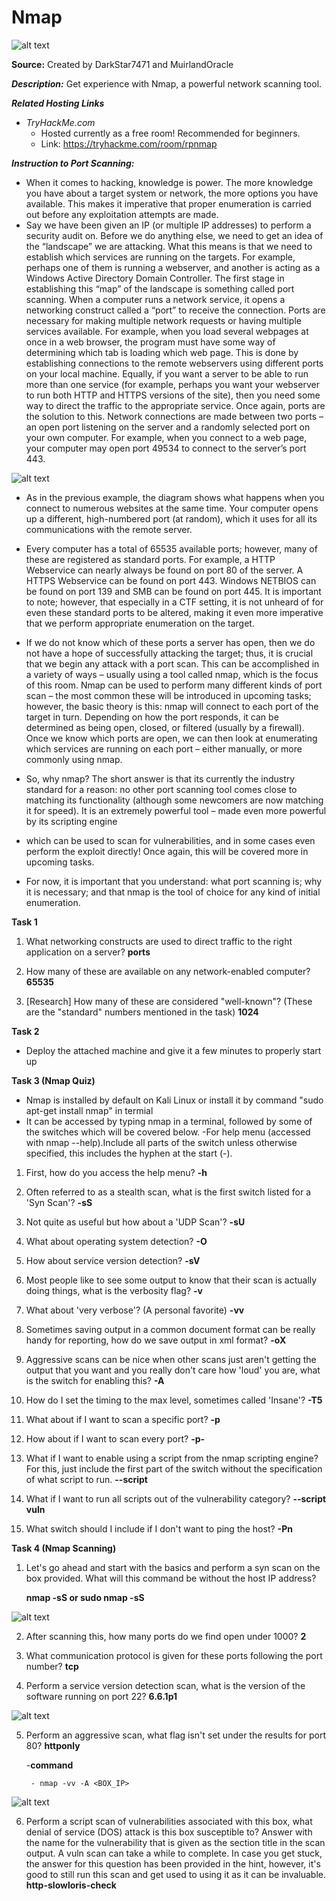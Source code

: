 # Nmap

![alt text](https://github.com/kashyap-source/nmap/blob/main/nmap.png)

**Source:** Created by  DarkStar7471 and  MuirlandOracle

***Description:***
   Get experience with Nmap, a powerful network scanning tool.
 
***Related Hosting Links***

- *TryHackMe.com*
  - Hosted currently as a free room! Recommended for beginners.
  - Link: https://tryhackme.com/room/rpnmap

***Instruction to Port Scanning:***
- When it comes to hacking, knowledge is power. The more knowledge you have about a target system or network, the more options you have available. This makes it imperative that proper enumeration is carried out before any exploitation attempts are made.
- Say we have been given an IP (or multiple IP addresses) to perform a security audit on. Before we do anything else, we need to get an idea of the “landscape” we are attacking. What this means is that we need to establish which services are running on the targets. For example, perhaps one of them is running a webserver, and another is acting as a Windows Active Directory Domain Controller. The first stage in establishing this “map” of the landscape is something called port scanning. When a computer runs a network service, it opens a networking construct called a “port” to receive the connection.  Ports are necessary for making multiple network requests or having multiple services available. For example, when you load several webpages at once in a web browser, the program must have some way of determining which tab is loading which web page. This is done by establishing connections to the remote webservers using different ports on your local machine. Equally, if you want a server to be able to run more than one service (for example, perhaps you want your webserver to run both HTTP and HTTPS versions of the site), then you need some way to direct the traffic to the appropriate service. Once again, ports are the solution to this. Network connections are made between two ports – an open port listening on the server and a randomly selected port on your own computer. For example, when you connect to a web page, your computer may open port 49534 to connect to the server’s port 443.

![alt text](https://github.com/kashyap-source/nmap/blob/main/ima/3XAfRpI.png) 

- As in the previous example, the diagram shows what happens when you connect to numerous websites at the same time. Your computer opens up a different, high-numbered port (at random), which it uses for all its communications with the remote server.

- Every computer has a total of 65535 available ports; however, many of these are registered as standard ports. For example, a HTTP Webservice can nearly always be found on port 80 of the server. A HTTPS Webservice can be found on port 443. Windows NETBIOS can be found on port 139 and SMB can be found on port 445. It is important to note; however, that especially in a CTF setting, it is not unheard of for even these standard ports to be altered, making it even more imperative that we perform appropriate enumeration on the target.

- If we do not know which of these ports a server has open, then we do not have a hope of successfully attacking the target; thus, it is crucial that we begin any attack with a port scan. This can be accomplished in a variety of ways – usually using a tool called nmap, which is the focus of this room. Nmap can be used to perform many different kinds of port scan – the most common these will be introduced in upcoming tasks; however, the basic theory is this: nmap will connect to each port of the target in turn. Depending on how the port responds, it can be determined as being open, closed, or filtered (usually by a firewall). Once we know which ports are open, we can then look at enumerating which services are running on each port – either manually, or more commonly using nmap.

- So, why nmap? The short answer is that its currently the industry standard for a reason: no other port scanning tool comes close to matching its functionality (although some newcomers are now matching it for speed). It is an extremely powerful tool – made even more powerful by its scripting engine

- which can be used to scan for vulnerabilities, and in some cases even perform the exploit directly! Once again, this will be covered more in upcoming tasks.

- For now, it is important that you understand: what port scanning is; why it is necessary; and that nmap is the tool of choice for any kind of initial enumeration.

**Task 1**
 1) What networking constructs are used to direct traffic to the right application on a server?
     **ports**

 2) How many of these are available on any network-enabled computer?
    **65535**

 3) [Research] How many of these are considered "well-known"? (These are the "standard" numbers mentioned in the task)
     **1024**

**Task 2**
- Deploy the attached machine and give it a few minutes to properly start up

**Task 3 (Nmap Quiz)**
- Nmap is installed by default on Kali Linux or install it by command "sudo apt-get install nmap" in termial
- It can be accessed by typing nmap in a terminal, followed by some of the switches which will be covered below.
-For help menu (accessed with nmap --help).Include all parts of the switch unless otherwise specified, this includes the hyphen at the start (-).

 1) First, how do you access the help menu?
     **-h**
     
 2) Often referred to as a stealth scan, what is the first switch listed for a 'Syn Scan'?
     **-sS**
     
 3) Not quite as useful but how about a 'UDP Scan'?
    **-sU**

 4) What about operating system detection?
     **-O**
     
 5) How about service version detection? 
     **-sV** 
     
 6) Most people like to see some output to know that their scan is actually doing things, what is the verbosity flag?
     **-v**
     
 7) What about 'very verbose'? (A personal favorite)
     **-vv**
    
 8) Sometimes saving output in a common document format can be really handy for reporting, how do we save output in xml format?
     **-oX**

 9) Aggressive scans can be nice when other scans just aren't getting the output that you want and you really don't care how 'loud' you are, what is the switch for enabling this? 
     **-A**

 10) How do I set the timing to the max level, sometimes called 'Insane'?
      **-T5**

 11) What about if I want to scan a specific port?
      **-p**

 12) How about if I want to scan every port?
      **-p-**

 13) What if I want to enable using a script from the nmap scripting engine? For this, just include the first part of the switch without the specification of what script to run.
      **--script**

 14) What if I want to run all scripts out of the vulnerability category? 
      **--script vuln**

 15) What switch should I include if I don't want to ping the host?
      **-Pn**

**Task 4 (Nmap Scanning)**
 1) Let's go ahead and start with the basics and perform a syn scan on the box provided. What will this command be without the host IP address?
    
    **nmap -sS or sudo nmap -sS**

![alt text](https://github.com/kashyap-source/nmap/blob/main/ima/Screenshot_2020-08-31_02-11-14.png) 

 2) After scanning this, how many ports do we find open under 1000?
      **2**

 3) What communication protocol is given for these ports following the port number?
      **tcp**

 4) Perform a service version detection scan, what is the version of the software running on port 22?
      **6.6.1p1**

![alt text](https://github.com/kashyap-source/nmap/blob/main/ima/Screenshot%202020-11-04%2010_13_04.png) 

 5) Perform an aggressive scan, what flag isn't set under the results for port 80?
      **httponly**
    
    -**command**
         
         - nmap -vv -A <BOX_IP>
![alt text](https://github.com/kashyap-source/nmap/blob/main/ima/Screenshot%202020-11-04%2013_46_50.png) 

 6) Perform a script scan of vulnerabilities associated with this box, what denial of service (DOS) attack is this box susceptible to? Answer with the name for the vulnerability that is given as the section title in the scan output. A vuln scan can take a while to complete. In case you get stuck, the answer for this question has been provided in the hint, however, it's good to still run this scan and get used to using it as it can be invaluable. 
**http-slowloris-check**

  

   




